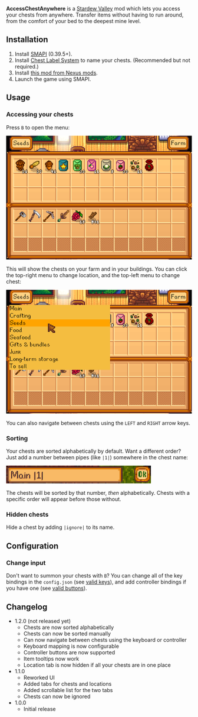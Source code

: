 **AccessChestAnywhere** is a [Stardew Valley](http://stardewvalley.net/) mod which lets you access
your chests from anywhere. Transfer items without having to run around, from the comfort of your
bed to the deepest mine level.

## Installation
1. Install [SMAPI](https://github.com/ClxS/SMAPI) (0.39.5+).
2. Install [Chest Label System](http://www.nexusmods.com/stardewvalley/mods/242/) to name your
   chests. (Recommended but not required.)
3. Install [this mod from Nexus mods](http://www.nexusmods.com/stardewvalley/mods/257/).
3. Launch the game using SMAPI.

## Usage
### Accessing your chests
Press `B` to open the menu:

![](screenshots/menu.png)

This will show the chests on your farm and in your buildings.
You can click the top-right menu to change location, and the top-left menu to change chest:

![](screenshots/menu-chest-list.png)

You can also navigate between chests using the `LEFT` and `RIGHT` arrow keys.

### Sorting
Your chests are sorted alphabetically by default. Want a different order? Just add a number between
pipes (like `|1|`) somewhere in the chest name:

![](screenshots/tags-order-name.png)

The chests will be sorted by that number, _then_ alphabetically. Chests with a specific order will
appear before those without.

### Hidden chests
Hide a chest by adding `|ignore|` to its name.

## Configuration
### Change input
Don't want to summon your chests with `B`? You can change all of the key bindings in the
`config.json` (see [valid keys](https://msdn.microsoft.com/en-us/library/microsoft.xna.framework.input.keys.aspx)),
and add controller bindings if you have one (see [valid buttons](https://msdn.microsoft.com/en-us/library/microsoft.xna.framework.input.buttons.aspx)).

## Changelog
* 1.2.0 (not released yet)
  * Chests are now sorted alphabetically
  * Chests can now be sorted manually
  * Can now navigate between chests using the keyboard or controller
  * Keyboard mapping is now configurable
  * Controller buttons are now supported
  * Item tooltips now work
  * Location tab is now hidden if all your chests are in one place
* 1.1.0
  * Reworked UI
  * Added tabs for chests and locations
  * Added scrollable list for the two tabs
  * Chests can now be ignored
* 1.0.0
  * Initial release